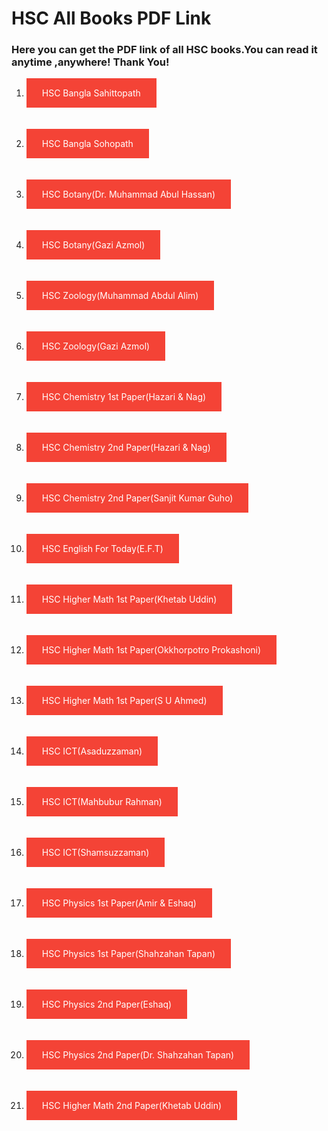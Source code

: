 
<html>
<head>
<title>Edu.bd.Self Develop</title>
</head>
<body>

<h1>HSC All Books PDF Link</h1>
<p><h3>Here you can get the PDF link of all HSC books.You can read it anytime ,anywhere! Thank You!</h3></p>

<style>
a:link, a:visited {
  background-color: #f44336;
  color: white;
  padding: 15px 25px;
  text-align: center;
  text-decoration: none;
  display: inline-block;
}

a:hover, a:active {
  background-color: blue;
}
</style> 
<ol>
<li><a href="file:///C:/Users/DC/Downloads/Bangla%20[Sahittopath].pdf">HSC Bangla Sahittopath</a></li>
<br/>
<br/>
<li><a href="file:///C:/Users/DC/Downloads/Bangla%20Sohopath.pdf">HSC Bangla Sohopath</a></li>
<br/>
<br/>
<li><a href="file:///C:/Users/DC/Downloads/Biology%201st%20Paper(Abul%20Hasan).pdf">HSC Botany(Dr. Muhammad Abul Hassan)</a></li>
<br/>
<br/>
<li><a href="file:///C:/Users/DC/Downloads/Biology%201st%20Paper(Azmol).pdf">HSC Botany(Gazi Azmol)</a></li>
<br/>
<br/>
<li><a href="file:///C:/Users/DC/Downloads/Biology%202nd%20Paper%20(Abdul%20Alim).pdf">HSC Zoology(Muhammad Abdul Alim)</a></li>
<br/>
<br/>
<li><a href="file:///C:/Users/DC/Downloads/Biology%202nd%20Paper(Azmol).pdf">HSC Zoology(Gazi Azmol)</a></li>
<br/>
<br/>
<li><a href="file:///C:/Users/DC/Downloads/Chemistry%201st%20Paper(Hazari%20Nag).pdf">HSC Chemistry 1st Paper(Hazari & Nag)</a></li>
<br/>
<br/>
<li><a href="file:///C:/Users/DC/Downloads/Chemistry%202nd%20Paper(Hazari%20Nag).pdf">HSC Chemistry 2nd Paper(Hazari & Nag)</a></li>
<br/>
<br/>
<li><a href="file:///C:/Users/DC/Downloads/Chemistry%202nd%20Paper(Sanjit%20Guho).pdf">HSC Chemistry 2nd Paper(Sanjit Kumar Guho)</a></li>
<br/>
<br/>
<li><a href="file:///C:/Users/DC/Downloads/English%20For%20Today(E.F.T).pdf">HSC English For Today(E.F.T)</a></li>
<br/>
<br/>
<li><a href="file:///C:/Users/DC/Downloads/Higher%20Math%201st%20Paper(Khetab%20Uddin).pdf">HSC Higher Math 1st Paper(Khetab Uddin)</a></li>
<br/>
<br/>
<li><a href="file:///C:/Users/DC/Downloads/Higher%20Math%201st%20Paper(Okkhorpotro%20Prokashoni).pdf">HSC Higher Math 1st Paper(Okkhorpotro Prokashoni)</a></li>
<br/>
<br/>
<li><a href="file:///C:/Users/DC/Downloads/Higher%20Math%201st%20Paper(S%20U%20Ahmed).pdf">HSC Higher Math 1st Paper(S U Ahmed)</a></li>
<br/>
<br/>
<li><a href="file:///C:/Users/DC/Downloads/ICT(Asaduzzaman).pdf">HSC ICT(Asaduzzaman)</a></li>
<br/>
<br/>
<li><a href="file:///C:/Users/DC/Downloads/ICT(Mahbubur%20Rahman).pdf">HSC ICT(Mahbubur Rahman)</a></li>
<br/>
<br/>
<li><a href="file:///C:/Users/DC/Downloads/ICT(Shamsuzzaman).pdf">HSC ICT(Shamsuzzaman)</a></li>
<br/>
<br/>
<li><a href="file:///C:/Users/DC/Downloads/Physics%201st%20Paper(Amir%20&%20Eshaq).pdf">HSC Physics 1st Paper(Amir & Eshaq)</a></li>
<br/>
<br/>
<li><a href="file:///C:/Users/DC/Downloads/Physics%201st%20Paper(Tapan).pdf">HSC Physics 1st Paper(Shahzahan Tapan)</a></li>
<br/>
<br/>
<li><a href="file:///C:/Users/DC/Downloads/Physics%202nd%20Paper(Eshaq).pdf">HSC Physics 2nd Paper(Eshaq)</a></li>
<br/>
<br/>
<li><a href="file:///C:/Users/DC/Downloads/Physics%202nd%20Paper(Tapan).pdf">HSC Physics 2nd Paper(Dr. Shahzahan Tapan)</a></li>
<br/>
<br/>
<li><a href="file:///C:/Users/DC/AppData/Local/Temp/%E0%A6%89%E0%A6%9A%E0%A7%8D%E0%A6%9A%E0%A6%A4%E0%A6%B0%20%E0%A6%97%E0%A6%A3%E0%A6%BF%E0%A6%A4%20%E0%A7%A8%E0%A7%9F%20%E0%A6%AA%E0%A6%A4%E0%A7%8D%E0%A6%B0%20%E0%A6%B8%E0%A6%AE%E0%A6%BE%E0%A6%A7%E0%A6%BE%E0%A6%A8%20%E0%A6%95%E0%A7%87%E0%A6%A4%E0%A6%BE%E0%A6%AC%20%E0%A6%89%E0%A6%A6%E0%A7%8D%E0%A6%A6%E0%A6%BF%E0%A6%A8(Educationblog24.com).pdf">HSC Higher Math 2nd Paper(Khetab Uddin)</a></li>
</ol>

</body>
</html> 
